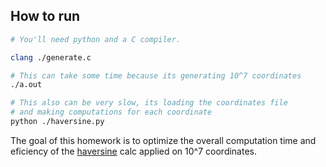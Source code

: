 ## How to run

```bash
# You'll need python and a C compiler. 

clang ./generate.c

# This can take some time because its generating 10^7 coordinates
./a.out

# This also can be very slow, its loading the coordinates file
# and making computations for each coordinate
python ./haversine.py
```

The goal of this homework is to optimize the overall computation time and 
eficiency of the [haversine](https://en.wikipedia.org/wiki/Haversine_formula)
calc applied on 10^7 coordinates.
